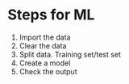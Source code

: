 # Steps for ML
1. Import the data
2. Clear the data
3. Split data. Training set/test set
4. Create a model
5. Check the output
